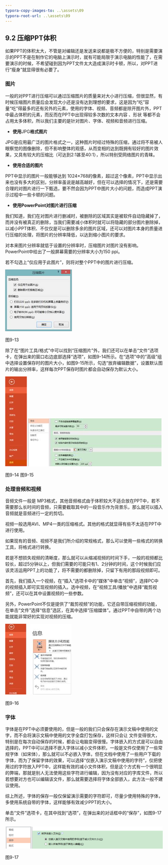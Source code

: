 ```yaml
---
typora-copy-images-to: ..\assets\09
typora-root-url: ..\assets\09
---
```


## **9.2**  **压缩PPT体积**

如果PPT的体积太大，不管是对编辑还是发送来说都是极不方便的，特别是需要演示的PPT不是在制作它的电脑上演示时，就有可能局限于演示电脑的性能了，在需要演示的时候，不希望碰到因为PPT文件太大造成演示时卡顿，所以，对PPT进行“瘦身”就显得很有必要了。

### 图片

一般的对PPT进行压缩可以通过压缩图片的质量来对大小进行压缩，但很显然，有时候压缩图片质量后会发现大小还是没有达到理想的要求，这是因为“吃”容量“吃”得最多的还有另外的元素，使用的字体、视频、音频都是除开图片外，PPT中最占体积的元素，而反而在PPT中出现得较多次数的文本内容 、形状 等都不会占用太多体积，所以我们主要的是针对图片、字体、视频和音频进行压缩。

- **使用**JPG**格式图片**

JPG是应用最广泛的图片格式之一，这种图片时经过特殊的压缩，通过将不易被人眼察觉的图像删除，但不影响整体的观感，从而变相的达到既拥有较好的图片效果，又具有较大的压缩比（可达到2:1甚至40:1），所以特别受网络图片的青睐。

- **使用合适的图片**

PPT中显示的图片一般能够达到 1024×768的像素，超过这个像素，PPT中显示出来也没有多大的区别，分辨率虽说是越高越好，但在可以选择的情况下，还是需要合理的对图片进行一下甄选，要不然会因为PPT中图片大小的问题，而造成PPT演示过程中一些卡顿的问题。

- **使用PowerPoint对图片进行压缩**

我们知道，我们在对图片进行删减时，被删除的区域其实是被软件自动隐藏掉了，而并没有被真正的删除，当我们需要减小体积时就可以将隐藏的部分图片删除掉，以减小PPT体积、不仅仅是可以删除多余的图片区域，还可以对图片本身的质量进行压缩的处理，将图片的分辨率降低，以达到缩小图片的要求。

对本来图片分辨率就低于设置的分辨率时，压缩图片对图片没有影响。PowerPoint中给出了一般屏幕需要的分辨率大小为150 ppi。

若不勾选上“仅应用于此图片”，则将对整个PPT中的图片进行压缩。

![img](/assets/09/image013.jpg)

图9-13

除了在“图片工具/格式”中可以找到“压缩图片”外，我们还可以在单击“文件”选项卡，在弹出来的窗口右边底部选择“选项”，如图9-14所示。在“选项”中的“高级”组中选择设置保存时的图片大小，如图9-15所示，勾选“放弃编辑数据”，设置默认图片的输出分辨率，这样每次PPT保存时图片都会自动保存为默认大小。

![img](/assets/09/image014.jpg)    ![img](/assets/09/image015.jpg)

图9-14                                        图9-15      

### **处理音频和视频**

音频文件一般是 MP3格式，其他音频格式由于体积较大不适合放在PPT中，若不需要那么长时间的音频，只需要截取其中的一段音乐作为背景乐，那么就可以插入音频就是音频进行一定的剪切。

视频一般选用AVI、MP4一类的压缩格式。其他的格式就显得有些不太适在PPT中进行使用。

如果现有的音频、视频不是我们所介绍的常规格式，那么可以使用一些格式的转换工具，将格式进行转换。

若是不想损失视频的清晰度，那么就可以从缩减视频的时间下手，一般的视频都比较长，超过5分钟以上，但我们需要的可能只有1、2分钟的时间，这个时候我们应该灵活运用PPT上的功能了，将不需要的都删除掉，只留下有用的那段视频即可。

首先，我们插入一个视频，在“插入”选项卡中的“媒体”中单击“视频”，选择PC中的视频插入即可实现视频的插入。选中视频，在“视频工具/播放”中选择“裁剪视频”，还可以在其中设置视频的一些参数。

另外，PowerPoint不仅是提供了“裁剪视频”的功能，它还自带压缩视频的功能，在单击“文件”选择“信息”选区，在其中选择“压缩媒体”。通过PPT中自带的两个功能就能非常好的实现对视频的压缩。

![img](/assets/09/image016.jpg)

图9-16

### **字体**

字体是在PPT中必须要使用的，但是一般的我们只会保存在演示文稿中使用的文字，而不会将演示文稿中使用的文字全盘打包保存，这样只会让 文件变得很大，特别是在每次自动保存的时候，都会让电脑变得很慢。字体嵌入的方式是可以自由选择的，PPT中可以选择不嵌入字体以减小文件体积，一般是文件仅使用了一些常规字体（如宋体），那么就可以不必嵌入字体，但在文档中使用了一些用户下载的字体，而为了保留字体的效果，可以选择“仅嵌入演示文稿中使用的字符”，仅把使用过的字符放入PPT中，这样能有效的减小文件体积，但是这个方式有一个很明显的弊端，那就是别人无法使用这些字符进行编辑，因为没有对应的字库文件，所以若想要对方也可以编辑该文件，那么就需要选择将字体全部嵌入，此方法一般不建议使用。

综上所述，字体的保存一般仅保留演示需要的字符即可，尽量少使用特殊的字体，多使用系统自带的字体，这样能够有效减少PPT的大小。

单击“文件”选项卡，在其中找到“选项”，在弹出来的对话框中的“保存”，如图9-17所示。

![img](/assets/09/image017.png)

图9-17